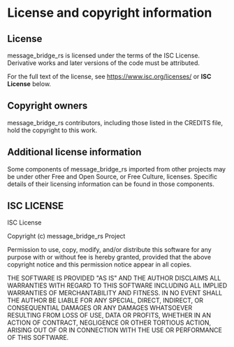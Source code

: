# License and copyright information

## License

message_bridge_rs is licensed under the terms of the ISC License. Derivative
works and later versions of the code must be attributed.

For the full text of the license, see https://www.isc.org/licenses/ or
**ISC License** below.

## Copyright owners

message_bridge_rs contributors, including those listed in the CREDITS file, hold
the copyright to this work.

## Additional license information

Some components of message_bridge_rs imported from other projects may be under
other Free and Open Source, or Free Culture, licenses. Specific details of their
licensing information can be found in those components.

## ISC LICENSE

ISC License

Copyright (c) message_bridge_rs Project

Permission to use, copy, modify, and/or distribute this software for any purpose
with or without fee is hereby granted, provided that the above copyright notice
and this permission notice appear in all copies.

THE SOFTWARE IS PROVIDED "AS IS" AND THE AUTHOR DISCLAIMS ALL WARRANTIES WITH
REGARD TO THIS SOFTWARE INCLUDING ALL IMPLIED WARRANTIES OF MERCHANTABILITY AND
FITNESS. IN NO EVENT SHALL THE AUTHOR BE LIABLE FOR ANY SPECIAL, DIRECT,
INDIRECT, OR CONSEQUENTIAL DAMAGES OR ANY DAMAGES WHATSOEVER RESULTING FROM LOSS
OF USE, DATA OR PROFITS, WHETHER IN AN ACTION OF CONTRACT, NEGLIGENCE OR OTHER
TORTIOUS ACTION, ARISING OUT OF OR IN CONNECTION WITH THE USE OR PERFORMANCE OF
THIS SOFTWARE.
